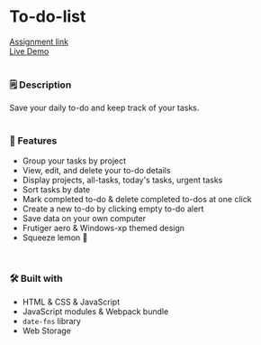 # To-do-list
[Assignment link](https://www.theodinproject.com/lessons/node-path-javascript-todo-list) <br>
[Live Demo](https://garamgim.github.io/to-do-list/) <br>
<br>

### 🗒️ Description
Save your daily to-do and keep track of your tasks.
<br><br>

### 📱 Features
* Group your tasks by project
* View, edit, and delete your to-do details
* Display projects, all-tasks, today's tasks, urgent tasks
* Sort tasks by date
* Mark completed to-do & delete completed to-dos at one click
* Create a new to-do by clicking empty to-do alert
* Save data on your own computer
* Frutiger aero & Windows-xp themed design
* Squeeze lemon &#127819;
<br>

### 🛠️ Built with
* HTML & CSS & JavaScript
* JavaScript modules & Webpack bundle
* `date-fns` library
* Web Storage